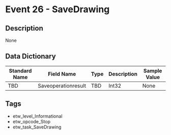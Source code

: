 # Event 26 - SaveDrawing

## Description
None

## Data Dictionary
|Standard Name|Field Name|Type|Description|Sample Value|
|---|---|---|---|---|
|TBD|Saveoperationresult|TBD|Int32|None|None|

## Tags
* etw_level_Informational
* etw_opcode_Stop
* etw_task_SaveDrawing